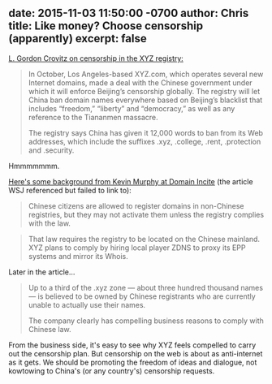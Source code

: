 date: 2015-11-03 11:50:00 -0700
author: Chris
title: Like money? Choose censorship (apparently)
excerpt: false
----

[L. Gordon Crovitz on censorship in the XYZ registry:](http://www.wsj.com/article_email/china-censors-your-internet-1446416123-lMyQjAxMTA1ODAxMjUwODI5Wj)

> In October, Los Angeles-based XYZ.com, which operates several new Internet domains, made a deal with the Chinese government under which it will enforce Beijing’s censorship globally. The registry will let China ban domain names everywhere based on Beijing’s blacklist that includes “freedom,” “liberty” and “democracy,” as well as any reference to the Tiananmen massacre.
> 
> The registry says China has given it 12,000 words to ban from its Web addresses, which include the suffixes .xyz, .college, .rent, .protection and .security.

Hmmmmmmm.

[Here's some background from Kevin Murphy at Domain Incite](http://domainincite.com/19431-xyz-to-put-global-block-on-domains-banned-in-china) (the article WSJ referenced but failed to link to):

> Chinese citizens are allowed to register domains in non-Chinese registries, but they may not activate them unless the registry complies with the law.

> That law requires the registry to be located on the Chinese mainland. XYZ plans to comply by hiring local player ZDNS to proxy its EPP systems and mirror its Whois.

Later in the article...

> Up to a third of the .xyz zone — about three hundred thousand names — is believed to be owned by Chinese registrants who are currently unable to actually use their names.
> 
> The company clearly has compelling business reasons to comply with Chinese law.

From the business side, it's easy to see why XYZ feels compelled to carry out the censorship plan. But censorship on the web is about as anti-internet as it gets. We should be promoting the freedom of ideas and dialogue, not kowtowing to China's (or any country's) censorship requests.
